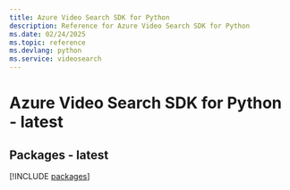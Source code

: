 ```yaml
---
title: Azure Video Search SDK for Python
description: Reference for Azure Video Search SDK for Python
ms.date: 02/24/2025
ms.topic: reference
ms.devlang: python
ms.service: videosearch
---
```

# Azure Video Search SDK for Python - latest
## Packages - latest
[!INCLUDE [packages](video-search-index.md)]